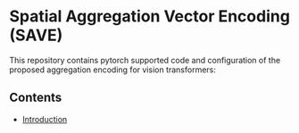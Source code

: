# Spatial Aggregation Vector Encoding (SAVE)
This repository contains pytorch supported code and configuration of the proposed aggregation encoding for vision transformers:

## Contents
- [Introduction](#Introduction)
